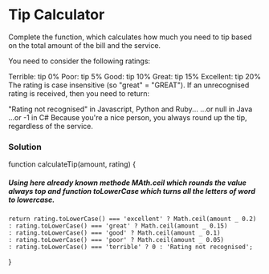 # Tip Calculator

Complete the function, which calculates how much you need to tip based on the total amount of the bill and the service.

You need to consider the following ratings:

Terrible: tip 0%
Poor: tip 5%
Good: tip 10%
Great: tip 15%
Excellent: tip 20%
The rating is case insensitive (so "great" = "GREAT"). If an unrecognised rating is received, then you need to return:

"Rating not recognised" in Javascript, Python and Ruby...
...or null in Java
...or -1 in C#
Because you're a nice person, you always round up the tip, regardless of the service.

### Solution

function calculateTip(amount, rating) {

##### Using here already known methode MAth.ceil which rounds the value always top and function toLowerCase which turns all the letters of word to lowercase.

    return rating.toLowerCase() === 'excellent' ? Math.ceil(amount _ 0.2)
    : rating.toLowerCase() === 'great' ? Math.ceil(amount _ 0.15)
    : rating.toLowerCase() === 'good' ? Math.ceil(amount _ 0.1)
    : rating.toLowerCase() === 'poor' ? Math.ceil(amount _ 0.05)
    : rating.toLowerCase() === 'terrible' ? 0 : 'Rating not recognised';

}
